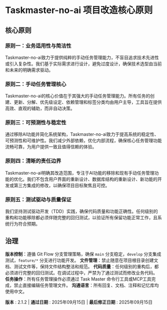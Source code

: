 # Taskmaster-no-ai 项目改造核心原则

## 核心原则

### 原则一：业务适用性与简洁性

Taskmaster-no-ai致力于提供纯粹的手动任务管理能力，不盲目追求技术先进性或引入复杂性。我们基于实际需求进行设计，避免过度设计，确保技术选型由当前和未来的明确需求驱动。

### 原则二：手动任务管理核心

Taskmaster-no-ai的核心价值在于其强大的手动任务管理能力。所有任务的创建、更新、分解、优先级设定、依赖管理和标签分类均由用户主导，工具旨在提供高效、直观的辅助，而非自动决策。

### 原则三：可预测性与稳定性

通过移除AI功能并简化系统架构，Taskmaster-no-ai致力于提高系统的稳定性、可预测性和可维护性。我们减少外部依赖，优化内部流程，确保核心任务管理功能流畅可靠，为用户提供一致且值得信赖的体验。

### 原则四：清晰的责任边界

Taskmaster-no-ai明确其改造范围，专注于AI功能的移除和现有手动任务管理功能的优化。我们不包含用户界面的重新设计、数据库结构的重新设计、新功能的开发或第三方集成的修改，以确保项目目标聚焦且可控。

### 原则五：测试驱动与质量保证

我们坚持测试驱动开发（TDD）实践，确保代码质量和功能正确性。任何级别的重构和功能移除都必须伴随完整的回归测试，以验证所有保留功能正常工作，且系统行为符合预期。


## 治理

**版本控制**：遵循 Git Flow 分支管理策略，确保 `main` 分支稳定，`develop` 分支集成测试，`feature/*` 分支进行功能开发。
**文件管理**：禁止随意在项目根目录创建文档、测试文件等，保持文件结构整洁和规范。
**代码质量**：任何级别的重构后，都必须进行完整的回归测试。在调试过程中，严禁为了通过测试而修改业务代码。
**任务操作**：所有任务管理操作必须通过 Task Master 命令行工具或MCP工具完成，禁止直接编辑任务管理文件。
**沟通语言**：所有回复、文档、注释和记忆库均使用中文。

**版本** : 2.1.2 | **通过日期** : 2025年09月15日 | **最后修正日期** : 2025年09月15日